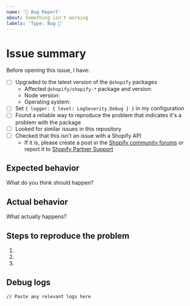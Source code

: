 ```yaml
---
name: '🐛 Bug Report'
about: Something isn't working
labels: 'Type: Bug 🐛'
---
```


# Issue summary

Before opening this issue, I have:

- [ ] Upgraded to the latest version of the `@shopify` packages
  - Affected `@shopify/shopify-*` package and version:
  - Node version:
  - Operating system:
- [ ] Set `{ logger: { level: LogSeverity.Debug } }` in my configuration
- [ ] Found a reliable way to reproduce the problem that indicates it's a problem with the package
- [ ] Looked for similar issues in this repository
- [ ] Checked that this isn't an issue with a Shopify API
  - If it is, please create a post in the [Shopify community forums](https://community.shopify.dev/) or report it to [Shopify Partner Support](https://help.shopify.com/en/support/partners/org-select)

<!--
Write a short description of the issue here.

We can only fix issues for which there is a clear reproduction scenario.
The more context you can provide, the easier it becomes for us to investigate and fix the issue.
-->

## Expected behavior

What do you think should happen?

## Actual behavior

What actually happens?

## Steps to reproduce the problem

1.
1.
1.

## Debug logs

```
// Paste any relevant logs here
```